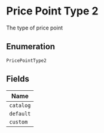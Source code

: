 
# Price Point Type 2

The type of price point

## Enumeration

`PricePointType2`

## Fields

| Name |
|  --- |
| `catalog` |
| `default` |
| `custom` |

